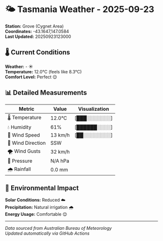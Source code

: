 # 🌤️ Tasmania Weather - 2025-09-23

**Station:** Grove (Cygnet Area)  
**Coordinates:** -43.1647,147.0584  
**Last Updated:** 20250923123000

## 🌡️ Current Conditions

**Weather:** - ☀️  
**Temperature:** 12.0°C (feels like 8.3°C)  
**Comfort Level:** Perfect 😌

## 📊 Detailed Measurements

| Metric | Value | Visualization |
|--------|-------|---------------|
| 🌡️ Temperature | 12.0°C | [███░░░░░░░] |
| 💧 Humidity | 61% | [██████░░░░] |
| 💨 Wind Speed | 13 km/h | [██░░░░░░░░] |
| 🧭 Wind Direction | SSW | |
| 🌪️ Wind Gusts | 32 km/h | |
| 🔽 Pressure | N/A hPa | |
| 🌧️ Rainfall | 0.0 mm | |

## 🌱 Environmental Impact

**Solar Conditions:** Reduced ☁️  
**Precipitation:** Natural irrigation 🌧️  
**Energy Usage:** Comfortable 😌

---
*Data sourced from Australian Bureau of Meteorology*  
*Updated automatically via GitHub Actions*
